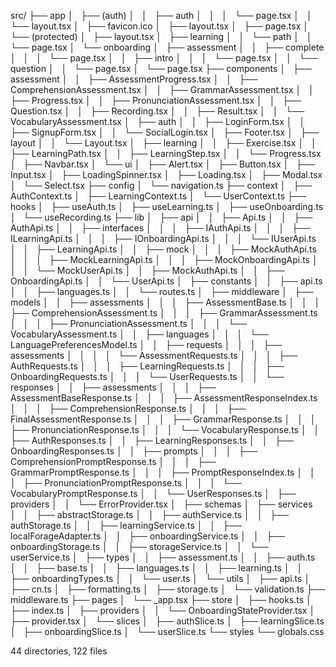src/
├── app
│   ├── (auth)
│   │   ├── auth
│   │   │   └── page.tsx
│   │   └── layout.tsx
│   ├── favicon.ico
│   ├── layout.tsx
│   ├── page.tsx
│   └── (protected)
│       ├── layout.tsx
│       ├── learning
│       │   └── path
│       │       └── page.tsx
│       └── onboarding
│           ├── assessment
│           │   ├── complete
│           │   │   └── page.tsx
│           │   ├── intro
│           │   │   └── page.tsx
│           │   └── question
│           │       └── page.tsx
│           └── page.tsx
├── components
│   ├── assessment
│   │   ├── AssessmentProgress.tsx
│   │   ├── ComprehensionAssessment.tsx
│   │   ├── GrammarAssessment.tsx
│   │   ├── Progress.tsx
│   │   ├── PronunciationAssessment.tsx
│   │   ├── Question.tsx
│   │   ├── Recording.tsx
│   │   ├── Result.tsx
│   │   └── VocabularyAssessment.tsx
│   ├── auth
│   │   ├── LoginForm.tsx
│   │   ├── SignupForm.tsx
│   │   └── SocialLogin.tsx
│   ├── Footer.tsx
│   ├── layout
│   │   └── Layout.tsx
│   ├── learning
│   │   ├── Exercise.tsx
│   │   ├── LearningPath.tsx
│   │   ├── LearningStep.tsx
│   │   └── Progress.tsx
│   ├── Navbar.tsx
│   └── ui
│       ├── Alert.tsx
│       ├── Button.tsx
│       ├── Input.tsx
│       ├── LoadingSpinner.tsx
│       ├── Loading.tsx
│       ├── Modal.tsx
│       └── Select.tsx
├── config
│   └── navigation.ts
├── context
│   ├── AuthContext.ts
│   ├── LearningContext.ts
│   └── UserContext.ts
├── hooks
│   ├── useAuth.ts
│   ├── useLearning.ts
│   ├── useOnboarding.ts
│   └── useRecording.ts
├── lib
│   ├── api
│   │   ├── Api.ts
│   │   ├── AuthApi.ts
│   │   ├── interfaces
│   │   │   ├── IAuthApi.ts
│   │   │   ├── ILearningApi.ts
│   │   │   ├── IOnboardingApi.ts
│   │   │   └── IUserApi.ts
│   │   ├── LearningApi.ts
│   │   ├── mock
│   │   │   ├── MockAuthApi.ts
│   │   │   ├── MockLearningApi.ts
│   │   │   ├── MockOnboardingApi.ts
│   │   │   └── MockUserApi.ts
│   │   ├── MockAuthApi.ts
│   │   ├── OnboardingApi.ts
│   │   └── UserApi.ts
│   ├── constants
│   │   ├── api.ts
│   │   ├── languages.ts
│   │   └── routes.ts
│   ├── middleware
│   ├── models
│   │   ├── assessments
│   │   │   ├── AssessmentBase.ts
│   │   │   ├── ComprehensionAssessment.ts
│   │   │   ├── GrammarAssessment.ts
│   │   │   ├── PronunciationAssessment.ts
│   │   │   └── VocabularyAssessment.ts
│   │   ├── languages
│   │   │   └── LanguagePreferencesModel.ts
│   │   ├── requests
│   │   │   ├── assessments
│   │   │   │   └── AssessmentRequests.ts
│   │   │   ├── AuthRequests.ts
│   │   │   ├── LearningRequests.ts
│   │   │   ├── OnboardingRequests.ts
│   │   │   └── UserRequests.ts
│   │   └── responses
│   │       ├── assessments
│   │       │   ├── AssessmentBaseResponse.ts
│   │       │   ├── AssessmentResponseIndex.ts
│   │       │   ├── ComprehensionResponse.ts
│   │       │   ├── FinalAssessmentResponse.ts
│   │       │   ├── GrammarResponse.ts
│   │       │   ├── PronunciationResponse.ts
│   │       │   └── VocabularyResponse.ts
│   │       ├── AuthResponses.ts
│   │       ├── LearningResponses.ts
│   │       ├── OnboardingResponses.ts
│   │       ├── prompts
│   │       │   ├── ComprehensionPromptResponse.ts
│   │       │   ├── GrammarPromptResponse.ts
│   │       │   ├── PromptResponseIndex.ts
│   │       │   ├── PronunciationPromptResponse.ts
│   │       │   └── VocabularyPromptResponse.ts
│   │       └── UserResponses.ts
│   ├── providers
│   │   └── ErrorProvider.tsx
│   ├── schemas
│   ├── services
│   │   ├── abstractStorage.ts
│   │   ├── authService.ts
│   │   ├── authStorage.ts
│   │   ├── learningService.ts
│   │   ├── localForageAdapter.ts
│   │   ├── onboardingService.ts
│   │   ├── onboardingStorage.ts
│   │   ├── storageService.ts
│   │   └── userService.ts
│   ├── types
│   │   ├── assessment.ts
│   │   ├── auth.ts
│   │   ├── base.ts
│   │   ├── languages.ts
│   │   ├── learning.ts
│   │   ├── onboardingTypes.ts
│   │   └── user.ts
│   └── utils
│       ├── api.ts
│       ├── cn.ts
│       ├── formatting.ts
│       ├── storage.ts
│       └── validation.ts
├── middleware.ts
├── pages
│   └── _app.tsx
├── store
│   ├── hooks.ts
│   ├── index.ts
│   ├── providers
│   │   └── OnboardingStateProvider.tsx
│   ├── provider.tsx
│   └── slices
│       ├── authSlice.ts
│       ├── learningSlice.ts
│       ├── onboardingSlice.ts
│       └── userSlice.ts
└── styles
    └── globals.css

44 directories, 122 files
